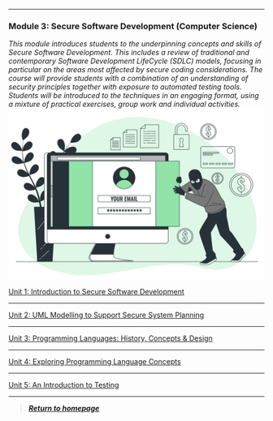 <!--layout: page
title: "SSDCS Landing "
permalink: /ssdcs_landing-->


---
### Module 3: Secure Software Development (Computer Science)<br>
_This module introduces students to the underpinning concepts and skills of Secure Software Development. This includes a review of traditional and contemporary Software Development LifeCycle (SDLC) models, focusing in particular on the areas most affected by secure coding considerations. The course will provide students with a combination of an understanding of security principles together with exposure to automated testing tools. Students will be introduced to the techniques in an engaging format, using a mixture of practical exercises, group work and individual activities._<br>
<img src="images/module3.jpeg?raw=true"/>

[Unit 1: Introduction to Secure Software Development](https://patzsantos.github.io/e-portfolio-uoeo/ssdcs_unit1)

---

[Unit 2: UML Modelling to Support Secure System Planning](https://patzsantos.github.io/e-portfolio-uoeo/ssdcs_unit2)

---

[Unit 3: Programming Languages: History, Concepts & Design](https://patzsantos.github.io/e-portfolio-uoeo/ssdcs_unit3)

---

[Unit 4: Exploring Programming Language Concepts](https://patzsantos.github.io/e-portfolio-uoeo/ssdcs_unit4)

---

[Unit 5: An Introduction to Testing](https://patzsantos.github.io/e-portfolio-uoeo/ssdcs_unit5)

---


> _**[Return to homepage](https://patzsantos.github.io/e-portfolio-uoeo/)**_

